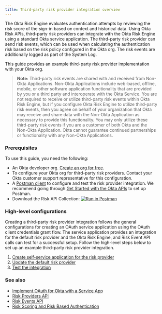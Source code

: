 ```yaml
---
title: Third-party risk provider integration overview
---
```


<ApiLifecycle access="ea" />

The Okta Risk Engine evaluates authentication attempts by reviewing the risk score of the sign-in based on context and historical data. Using Okta Risk APIs, third-party risk providers can integrate with the Okta Risk Engine using a standard Okta service application. The third-party risk provider can send risk events, which can be used when calculating the authentication risk based on the risk policy configured in the Okta org. The risk events are additionally logged as part of the System Log.

This guide provides an example third-party risk provider implementation with your Okta org.

>**Note:** Third-party risk events are shared with and received from Non-Okta Applications.  Non-Okta Applications include web-based, offline, mobile, or other software application functionality that are provided by you or a third party and interoperate with the Okta Service. You are not required to receive or utilize third-party risk events within Okta Risk Engine, but if you configure Okta Risk Engine to utilize third-party risk events, then you agree on behalf of your organization that Okta may receive and share data with the Non-Okta Application as necessary to provide this functionality. You may only utilize these third-party risk events if you are a customer of both Okta and the Non-Okta Application. Okta cannot guarantee continued partnerships or functionality with any Non-Okta Applications.

### Prerequisites
To use this guide, you need the following:

- An Okta developer org. [Create an org for free](/signup/).
- To configure your Okta org for third-party risk providers. Contact your Okta customer support representative for this configuration.
- A [Postman client](https://www.postman.com/downloads/) to configure and test the risk provider integration. We recommend going through [Get Started with the Okta APIs](/code/rest/) to set up Postman.
- Download the Risk API Collection:
[![Run in Postman](https://run.pstmn.io/button.svg)](https://app.getpostman.com/run-collection/47546754d382762468c6)

### High-level configurations
Creating a third-party risk provider integration follows the general configurations for creating an OAuth service application using the OAuth client credentials grant flow. The service application provides an integration for the default risk provider and the Okta Risk Engine, and Risk Event API calls can test for a successful setup. Follow the high-level steps below to set up an example third-party risk provider integration.

1. [Create self-service application for the risk provider](/docs/guides/third-party-risk-integration/create-service-app)
2. [Update the default risk provider](/docs/guides/third-party-risk-integration/update-default-provider)
3. [Test the integration](/docs/guides/third-party-risk-integration/test-integration)

### See also

- [Implement OAuth for Okta with a Service App](/docs/guides/implement-oauth-for-okta-serviceapp/overview/)
- [Risk Providers API](/docs/reference/api/risk-providers/)
- [Risk Events API](/docs/reference/api/risk-events/)
- [Risk Scoring and Risk Based Authentication](https://help.okta.com/en/prod/Content/Topics/Security/Security_Risk_Scoring.htm)

<!-- ## Support

If you need help or have an issue, post a question in our [Developer Forum](https://devforum.okta.com).-->

<NextSectionLink/>
